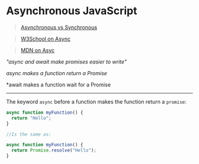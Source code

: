 # Asynchronous JavaScript

>[Asynchronous vs Synchronous](https://www.youtube.com/watch?v=Kpn2ajSa92c)

>[W3School on Async](https://www.w3schools.com/js/js_async.asp)

>[MDN on Asyc](https://developer.mozilla.org/en-US/docs/Learn/JavaScript/Asynchronous)


*"async and await make promises easier to write"*

*async makes a function return a Promise*

*await makes a function wait for a Promise

---------------------------------


The keyword `async` before a function makes the function return a `promise`:

```js
async function myFunction() {
  return "Hello";
}

//Is the same as:

async function myFunction() {
  return Promise.resolve("Hello");
}

```